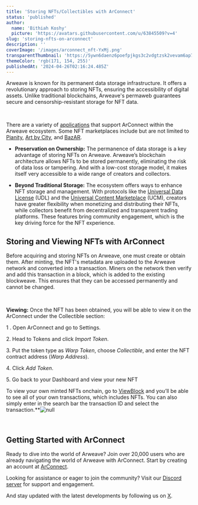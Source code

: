 ```yaml
---
title: 'Storing NFTs/Collectibles with ArConnect'
status: 'published'
author:
  name: 'Bithiah Koshy'
  picture: 'https://avatars.githubusercontent.com/u/63845509?v=4'
slug: 'storing-nfts-on-arconnect'
description: ''
coverImage: '/images/arconnect_nft-YxMj.png'
transparentThumbnail: 'https://5ywn6daenz6poefpjkgs3c2vdgtzsk2vevam6ap7mvc4443iwdfq.arweave.net/DylUl948pkZatGDUFFs1nZ4VWdUuwE5kXn3K07gJPzI'
themeColor: 'rgb(171, 154, 255)'
publishedAt: '2024-04-26T02:16:24.485Z'
---
```


Arweave is known for its permanent data storage infrastructure. It offers a revolutionary approach to storing NFTs, ensuring the accessibility of digital assets. Unlike traditional blockchains, Arweave's permaweb guarantees secure and censorship-resistant storage for NFT data. <br>

<br>

There are a variety of [applications](https://www.arconnect.io/apps) that support ArConnect within the Arweave ecosystem. Some NFT marketplaces include but are not limited to [Pianity](https://pianity.com/), [Art by City](https://artby.city/), and [BazAR](https://bazar.arweave.dev/).

- **Preservation on Ownership:** The permanence of data storage is a key advantage of storing NFTs on Arweave. Arweave’s blockchain architecture allows NFTs to be stored permanently, eliminating the risk of data loss or tampering. And with a low-cost storage model, it makes itself very accessible to a wide range of creators and collectors.

- **Beyond Traditional Storage:** The ecosystem offers ways to enhance NFT storage and management. With protocols like the [Universal Data License](https://mirror.xyz/0x64eA438bd2784F2C52a9095Ec0F6158f847182d9/AjNBmiD4A4Sw-ouV9YtCO6RCq0uXXcGwVJMB5cdfbhE) (UDL) and the [Universal Content Marketplace](https://ucm-wiki.g8way.io/#/en/main) (UCM), creators have greater flexibility when monetizing and distributing their NFTs, while collectors benefit from decentralized and transparent trading platforms. These features bring community engagement, which is the key driving force for the NFT experience.

## **Storing and Viewing NFTs with ArConnect**

Before acquiring and storing NFTs on Arweave, one must create or obtain them. After minting, the NFT's metadata are uploaded to the Arweave network and converted into a transaction. Miners on the network then verify and add this transaction in a block, which is added to the existing blockweave. This ensures that they can be accessed permanently and cannot be changed.<br>

<br>

**Viewing:** Once the NFT has been obtained, you will be able to view it on the ArConnect under the Collectible section:

1 . Open ArConnect and go to Settings.

2\. Head to Tokens and click *Import Token*.

3\. Put the token type as *Warp Token*, choose *Collectible*, and enter the NFT contract address (*Warp Address*).

4\. Click *Add Token*.

5\. Go back to your Dashboard and view your new NFT

To view your own minted NFTs onchain, go to [ViewBlock](https://viewblock.io/arweave) and you’ll be able to see all of your own transactions, which includes NFTs. You can also simply enter in the search bar the transaction ID and select the transaction.\*\*![null](https://lh7-us.googleusercontent.com/j36k8Y-tw3nFmDMKa_iER4YQbgGxHiKPxQWOVXAHJdfiJi4jMcfPISnfOdXKOPHiaZIjZhcMuphgTQX2jXUZVVcX-MupSQLbQNN_Fh4dPZrl7au-mBMU0up1JGNMrKHHKSDIDCsrayqv_kk5NiHzCGo)<br>

<br>

## **Getting Started with ArConnect**

Ready to dive into the world of Arweave? Join over 20,000 users who are already navigating the world of Arweave with ArConnect. Start by creating an account at [ArConnect](https://arconnect.io/download?utm_source=ArConnect+Blog&utm_medium=Post&utm_campaign=Storing+nfts+on+arconnect?utm_id=Storing+nfts+on+arconnect?).

Looking for assistance or eager to join the community? Visit our [Discord server](https://discord.gg/sTkgHbkN) for support and engagement. <br>

And stay updated with the latest developments by following us on [X](https://twitter.com/arconnectio).

<br>

